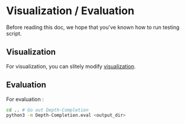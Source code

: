 # Visualization / Evaluation

Before reading this doc, we hope that you've known how to run testing script.

## Visualization

For visualization, you can slitely modify [visualization](../visualization).

## Evaluation

For evaluation : 

```bash
cd .. # Go out Depth-Completion
python3 -m Depth-Completion.eval <output_dir>
```
